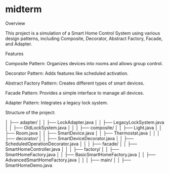 # midterm
Overview

This project is a simulation of a Smart Home Control System using various design patterns, including Composite, Decorator, Abstract Factory, Facade, and Adapter.

Features

Composite Pattern: Organizes devices into rooms and allows group control.

Decorator Pattern: Adds features like scheduled activation.

Abstract Factory Pattern: Creates different types of smart devices.

Facade Pattern: Provides a simple interface to manage all devices.

Adapter Pattern: Integrates a legacy lock system.


Structure of the project:

│   ├── adapter/
│   │   ├── LockAdapter.java
│   │   ├── LegacyLockSystem.java
│   │   ├── OldLockSystem.java
│   │
│   ├── composite/
│   │   ├── Light.java
│   │   ├── Room.java
│   │   ├── SmartDevice.java
│   │   ├── Thermostat.java
│   │
│   ├── decorator/
│   │   ├── SmartDeviceDecorator.java
│   │   ├── ScheduledOperationDecorator.java
│   │
│   ├── facade/
│   │   ├── SmartHomeController.java
│   │
│   ├── factory/
│   │   ├── SmartHomeFactory.java
│   │   ├── BasicSmartHomeFactory.java
│   │   ├── AdvancedSmartHomeFactory.java
│   │
│   ├── main/
│   │   ├── SmartHomeDemo.java




